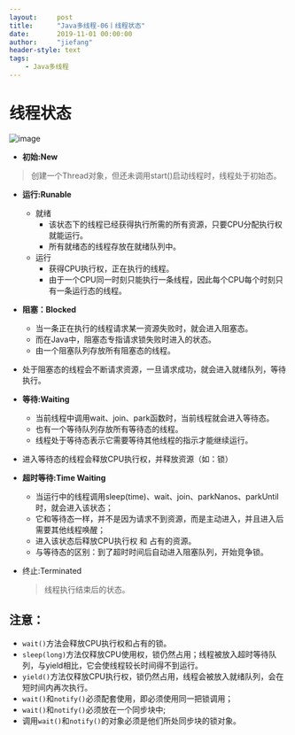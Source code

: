 ```yaml
---
layout:     post
title:      "Java多线程-06丨线程状态"
date:       2019-11-01 00:00:00
author:     "jiefang"
header-style: text
tags:
    - Java多线程
---
```

# 线程状态

![image](https://s2.ax1x.com/2019/11/01/KHxzKx.md.png)

- **初始:New**
    
>创建一个Thread对象，但还未调用start()启动线程时，线程处于初始态。
    
- **运行:Runable**
    
    - 就绪
        - 该状态下的线程已经获得执行所需的所有资源，只要CPU分配执行权就能运行。
        - 所有就绪态的线程存放在就绪队列中。
    - 运行
        - 获得CPU执行权，正在执行的线程。
        - 由于一个CPU同一时刻只能执行一条线程，因此每个CPU每个时刻只有一条运行态的线程。
    
- **阻塞：Blocked**
    
    - 当一条正在执行的线程请求某一资源失败时，就会进入阻塞态。
    - 而在Java中，阻塞态专指请求锁失败时进入的状态。
    - 由一个阻塞队列存放所有阻塞态的线程。
- 处于阻塞态的线程会不断请求资源，一旦请求成功，就会进入就绪队列，等待执行。
    
- **等待:Waiting**
    
    - 当前线程中调用wait、join、park函数时，当前线程就会进入等待态。
    - 也有一个等待队列存放所有等待态的线程。
    - 线程处于等待态表示它需要等待其他线程的指示才能继续运行。
- 进入等待态的线程会释放CPU执行权，并释放资源（如：锁）
    
- **超时等待:Time Waiting**
    
    - 当运行中的线程调用sleep(time)、wait、join、parkNanos、parkUntil时，就会进入该状态；
    - 它和等待态一样，并不是因为请求不到资源，而是主动进入，并且进入后需要其他线程唤醒；
    - 进入该状态后释放CPU执行权 和 占有的资源。
    - 与等待态的区别：到了超时时间后自动进入阻塞队列，开始竞争锁。
- 终止:Terminated
    
    >线程执行结束后的状态。

## 注意：
- `wait()`方法会释放CPU执行权和占有的锁。
- `sleep(long)`方法仅释放CPU使用权，锁仍然占用；线程被放入超时等待队列，与yield相比，它会使线程较长时间得不到运行。
- `yield()`方法仅释放CPU执行权，锁仍然占用，线程会被放入就绪队列，会在短时间内再次执行。
- `wait()`和`notify()`必须配套使用，即必须使用同一把锁调用；
- `wait()`和`notify()`必须放在一个同步块中;
- 调用`wait()`和`notify()`的对象必须是他们所处同步块的锁对象。
